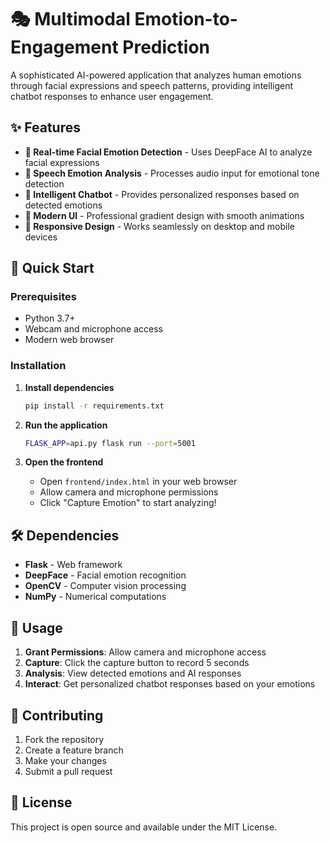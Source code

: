 # 🎭 Multimodal Emotion-to-Engagement Prediction

A sophisticated AI-powered application that analyzes human emotions through facial expressions and speech patterns, providing intelligent chatbot responses to enhance user engagement.

## ✨ Features

- **🎥 Real-time Facial Emotion Detection** - Uses DeepFace AI to analyze facial expressions
- **🎤 Speech Emotion Analysis** - Processes audio input for emotional tone detection
- **🤖 Intelligent Chatbot** - Provides personalized responses based on detected emotions
- **🎨 Modern UI** - Professional gradient design with smooth animations
- **📱 Responsive Design** - Works seamlessly on desktop and mobile devices

## 🚀 Quick Start

### Prerequisites
- Python 3.7+
- Webcam and microphone access
- Modern web browser

### Installation

1. **Install dependencies**
   ```bash
   pip install -r requirements.txt
   ```

2. **Run the application**
   ```bash
   FLASK_APP=api.py flask run --port=5001
   ```

3. **Open the frontend**
   - Open `frontend/index.html` in your web browser
   - Allow camera and microphone permissions
   - Click "Capture Emotion" to start analyzing!

## 🛠️ Dependencies

- **Flask** - Web framework
- **DeepFace** - Facial emotion recognition
- **OpenCV** - Computer vision processing
- **NumPy** - Numerical computations

## 🎯 Usage

1. **Grant Permissions**: Allow camera and microphone access
2. **Capture**: Click the capture button to record 5 seconds
3. **Analysis**: View detected emotions and AI responses
4. **Interact**: Get personalized chatbot responses based on your emotions

## 🤝 Contributing

1. Fork the repository
2. Create a feature branch
3. Make your changes
4. Submit a pull request

## 📄 License

This project is open source and available under the MIT License.
